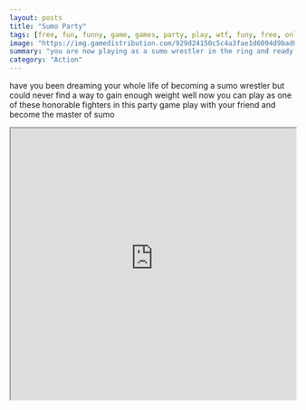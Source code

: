 ```yaml
---
layout: posts
title: "Sumo Party"
tags: [free, fun, funny, game, games, party, play, wtf, funy, free, online, games, oyna, game, free, games, play, play, games]
image: "https://img.gamedistribution.com/929d24150c5c4a3fae1d6094d9bad013-1280x550.jpeg"
summary: "you are now playing as a sumo wrestler in the ring and ready to fight but the rules are a bit different this time the fight consists of four fighters who have to push each other out of the ring your character will rotate on itself and you have to touch the screen to make him go forward play solo or in multiplayer mode and show your friends who s the best sumo wrestler  free online games oyna game free games play play games"
category: "Action"
---
```


have you been dreaming your whole life of becoming a sumo wrestler but could never find a way to gain enough weight well now you can play as one of these honorable fighters in this party game play with your friend and become the master of sumo

<iframe width="100%" height="480px;" src="https://html5.gamedistribution.com/929d24150c5c4a3fae1d6094d9bad013/"></iframe>